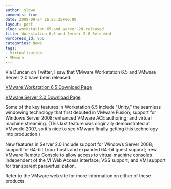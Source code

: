 ```yaml
---
author: slowe
comments: true
date: 2008-09-24 16:25:25+00:00
layout: post
slug: workstation-65-and-server-20-released
title: Workstation 6.5 and Server 2.0 Released
wordpress_id: 950
categories: News
tags:
- Virtualization
- VMware
---
```


Via Duncan on Twitter, I saw that VMware Workstation 6.5 and VMware Server 2.0 have been released:

[VMware Workstation 6.5 Download Page](http://www.vmware.com/download/ws/)  

[VMware Server 2.0 Download Page](http://www.vmware.com/download/server/)

Some of the key features in Workstation 6.5 include "Unity," the seamless windowing technology that first debuted in VMware Fusion; support for Windows Server 2008; enhanced VMware ACE authoring; and virtual machine streaming. (This last feature was originally demonstrated at VMworld 2007, so it's nice to see VMware finally getting this technology into production.)

New features in Server 2.0 include support for Windows Server 2008; support for 64-bit Linux hosts and expanded 64-bit guest support; new VMware Remote Console to allow access to virtual machine consoles independent of the VI Web Access interface; VSS support; and VMI support for transparent paravirtualization.

Refer to the VMware web site for more information on either of these products.
